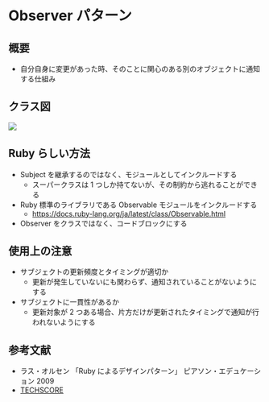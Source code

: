 # Observer パターン

## 概要

- 自分自身に変更があった時、そのことに関心のある別のオブジェクトに通知する仕組み

## クラス図

![](https://i.imgur.com/PQQ9SXK.png)

## Ruby らしい方法

- Subject を継承するのではなく、モジュールとしてインクルードする
  - スーパークラスは 1 つしか持てないが、その制約から逃れることができる
- Ruby 標準のライブラリである Observable モジュールをインクルードする
  - https://docs.ruby-lang.org/ja/latest/class/Observable.html
- Observer をクラスではなく、コードブロックにする

## 使用上の注意

- サブジェクトの更新頻度とタイミングが適切か
  - 更新が発生していないにも関わらず、通知されていることがないようにする
- サブジェクトに一貫性があるか
  - 更新対象が 2 つある場合、片方だけが更新されたタイミングで通知が行われないようにする

## 参考文献

- ラス・オルセン 「Ruby によるデザインパターン」 ピアソン・エデュケーション 2009
- [TECHSCORE](https://www.techscore.com/tech/DesignPattern/Observer)
